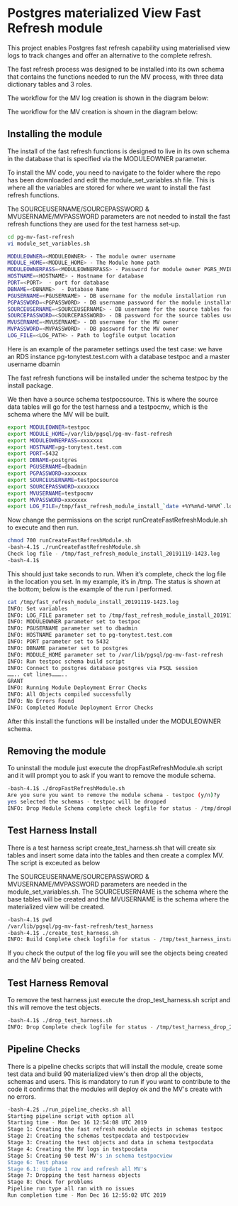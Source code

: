 # Postgres materialized View Fast Refresh module

This project enables Postgres fast refresh capability using materialised view logs to track changes and offer an alternative to the complete refresh.

The fast refresh process was designed to be installed into its own schema that contains the functions needed to run the MV process, with three data dictionary tables and 3 roles.  

The workflow for the MV log creation is shown in the diagram below:


The workflow for the MV creation is shown in the diagram below:


## Installing the module

The install of the fast refresh functions is designed to live in its own schema in the database that is specified via the MODULEOWNER parameter.  

To install the MV code, you need to navigate to the folder where the repo has been downloaded and edit the module_set_variables.sh file. This is where all the variables are stored for where we want to install the fast refresh functions.  

The SOURCEUSERNAME/SOURCEPASSWORD & MVUSERNAME/MVPASSWORD parameters are not needed to install the fast refresh functions they are used for the test harness set-up.


``` bash
cd pg-mv-fast-refresh
vi module_set_variables.sh

MODULEOWNER=<MODULEOWNER> - The module owner username
MODULE_HOME=<MODULE_HOME> - The Module home path 
MODULEOWNERPASS=<MODULEOWNERPASS> - Password for module owner PGRS_MVIEW
HOSTNAME=<HOSTNAME> - Hostname for database
PORT=<PORT>	 - port for database
DBNAME=<DBNAME>	 - Database Name
PGUSERNAME=<PGUSERNAME> - DB username for the module installation run
PGPASSWORD=<PGPASSWORD> - DB username password for the module installation run
SOURCEUSERNAME=<SOURCEUSERNAME> - DB username for the source tables for the MV
SOURCEPASSWORD=<SOURCEPASSWORD> - DB password for the source tables user
MVUSERNAME=<MVUSERNAME> - DB username for the MV owner
MVPASSWORD=<MVPASSWORD> - DB password for the MV owner
LOG_FILE=<LOG_PATH> - Path to logfile output location

```

Here is an example of the parameter settings used the test case: we have an RDS instance pg-tonytest.test.com with a database testpoc and a master username dbamin 

The fast refresh functions will be installed under the schema testpoc by the install package. 

We then have a source schema testpocsource. This is where the source data tables will go for the test harness and a testpocmv, which is the schema where the MV will be built.


``` bash
export MODULEOWNER=testpoc
export MODULE_HOME=/var/lib/pgsql/pg-mv-fast-refresh
export MODULEOWNERPASS=xxxxxxx
export HOSTNAME=pg-tonytest.test.com
export PORT=5432
export DBNAME=postgres
export PGUSERNAME=dbadmin
export PGPASSWORD=xxxxxxx
export SOURCEUSERNAME=testpocsource
export SOURCEPASSWORD=xxxxxxx
export MVUSERNAME=testpocmv
export MVPASSWORD=xxxxxxx
export LOG_FILE=/tmp/fast_refresh_module_install_`date +%Y%m%d-%H%M`.log

```

Now change the permissions on the script runCreateFastRefreshModule.sh to execute and then run. 

``` bash
chmod 700 runCreateFastRefreshModule.sh
-bash-4.1$ ./runCreateFastRefreshModule.sh
Check log file - /tmp/fast_refresh_module_install_20191119-1423.log
-bash-4.1$

```

This should just take seconds to run. When it’s complete, check the log file in the location you set. In my example, it’s in /tmp. The status is shown at the bottom; below is the example of the run I performed.

``` bash
cat /tmp/fast_refresh_module_install_20191119-1423.log
INFO: Set variables
INFO: LOG_FILE parameter set to /tmp/fast_refresh_module_install_20191119-1423.log
INFO: MODULEOWNER parameter set to testpoc
INFO: PGUSERNAME parameter set to dbadmin
INFO: HOSTNAME parameter set to pg-tonytest.test.com
INFO: PORT parameter set to 5432
INFO: DBNAME parameter set to postgres
INFO: MODULE_HOME parameter set to /var/lib/pgsql/pg-mv-fast-refresh
INFO: Run testpoc schema build script
INFO: Connect to postgres database postgres via PSQL session
…….. cut lines………..
GRANT
INFO: Running Module Deployment Error Checks
INFO: All Objects compiled successfully
INFO: No Errors Found
INFO: Completed Module Deployment Error Checks


```

After this install the functions will be installed under the MODULEOWNER schema.

## Removing the module

To uninstall the module just execute the dropFastRefreshModule.sh script and it will prompt you to ask if you want to remove the module schema.

 ``` bash
-bash-4.1$ ./dropFastRefreshModule.sh
Are you sure you want to remove the module schema - testpoc (y/n)?y
yes selected the schemas - testpoc will be dropped
INFO: Drop Module Schema complete check logfile for status - /tmp/dropFastRefreshModule_20191119-1430.log

``` 

## Test Harness Install 

There is a test harness script create_test_harness.sh that will create six tables and insert some data into the tables and then create a complex MV.  The script is exceuted as below

The SOURCEUSERNAME/SOURCEPASSWORD & MVUSERNAME/MVPASSWORD parameters are needed in the module_set_variables.sh.  The SOURCEUSERNAME is the schema where the base tables will be created and the MVUSERNAME is the schema where the materialized view will be created.

 ``` bash
-bash-4.1$ pwd
/var/lib/pgsql/pg-mv-fast-refresh/test_harness
-bash-4.1$ ./create_test_harness.sh
INFO: Build Complete check logfile for status - /tmp/test_harness_install_20191119-1425.log
```

If you check the output of the log file you will see the objects being created and the MV being created.

## Test Harness Removal

To remove the test harness just execute the drop_test_harness.sh script and this will remove the test objects.

 ``` bash
-bash-4.1$ ./drop_test_harness.sh
INFO: Drop Complete check logfile for status - /tmp/test_harness_drop_20191119-1428.log 

```

## Pipeline Checks

There is a pipeline checks scripts that will install the module, create some test data and build 90 materialized view's then drop all the objects, schemas and users.   This is mandatory to run if you want to contribute to the code it confirms that the modules will deploy ok and the MV's create with no errors.

 ``` bash
-bash-4.2$ ./run_pipeline_checks.sh all
Starting pipeline script with option all
Starting time - Mon Dec 16 12:54:08 UTC 2019
Stage 1: Creating the fast refresh module objects in schemas testpoc
Stage 2: Creating the schemas testpocdata and testpocview
Stage 3: Creating the test objects and data in schema testpocdata
Stage 4: Creating the MV logs in testpocdata
Stage 5: Creating 90 test MV's in schema testpocview
Stage 6: Test phase
Stage 6.1: Update 1 row and refresh all MV's
Stage 7: Dropping the test harness objects
Stage 8: Check for problems
Pipeline run type all ran with no issues
Run completion time - Mon Dec 16 12:55:02 UTC 2019

```